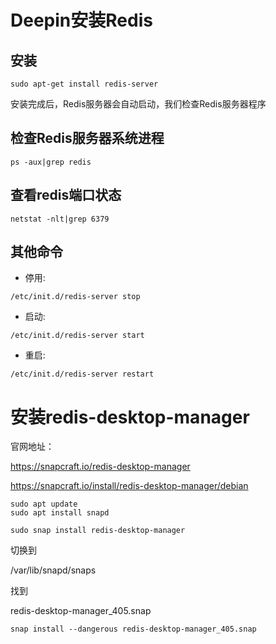 # Deepin安装Redis

## 安装  
```
sudo apt-get install redis-server  
```

安装完成后，Redis服务器会自动启动，我们检查Redis服务器程序


## 检查Redis服务器系统进程  
```
ps -aux|grep redis  
```

## 查看redis端口状态  
```
netstat -nlt|grep 6379  
```

## 其他命令  

* 停用: 
```
/etc/init.d/redis-server stop
```  
* 启动: 
```
/etc/init.d/redis-server start 
``` 
* 重启: 
```
/etc/init.d/redis-server restart
```

# 安装redis-desktop-manager


官网地址：

https://snapcraft.io/redis-desktop-manager

https://snapcraft.io/install/redis-desktop-manager/debian

```
sudo apt update
sudo apt install snapd
```

```
sudo snap install redis-desktop-manager
```
切换到

/var/lib/snapd/snaps

找到

redis-desktop-manager_405.snap

```
snap install --dangerous redis-desktop-manager_405.snap
```